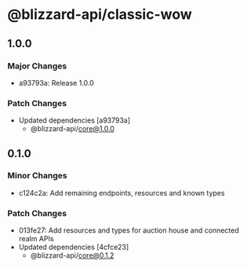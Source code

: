 # @blizzard-api/classic-wow

## 1.0.0

### Major Changes

- a93793a: Release 1.0.0

### Patch Changes

- Updated dependencies [a93793a]
  - @blizzard-api/core@1.0.0

## 0.1.0

### Minor Changes

- c124c2a: Add remaining endpoints, resources and known types

### Patch Changes

- 013fe27: Add resources and types for auction house and connected realm APIs
- Updated dependencies [4cfce23]
  - @blizzard-api/core@0.1.2
